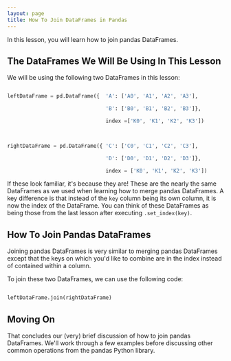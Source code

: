 ```yaml
---
layout: page
title: How To Join DataFrames in Pandas
---
```


In this lesson, you will learn how to join pandas DataFrames.


## The DataFrames We Will Be Using In This Lesson

We will be using the following two DataFrames in this lesson:

```python

leftDataFrame = pd.DataFrame({  'A': ['A0', 'A1', 'A2', 'A3'],

                                'B': ['B0', 'B1', 'B2', 'B3']},

                                index =['K0', 'K1', 'K2', 'K3'])

   

rightDataFrame = pd.DataFrame({ 'C': ['C0', 'C1', 'C2', 'C3'],

                                'D': ['D0', 'D1', 'D2', 'D3']},

                                index = ['K0', 'K1', 'K2', 'K3'])  

```

If these look familiar, it's because they are! These are the nearly the same DataFrames as we used when learning how to merge pandas DataFrames. A key difference is that instead of the `key` column being its own column, it is now the index of the DataFrame. You can think of these DataFrames as being those from the last lesson after executing `.set_index(key)`.


## How To Join Pandas DataFrames

Joining pandas DataFrames is very similar to merging pandas DataFrames except that the keys on which you'd like to combine are in the index instead of contained within a column.

To join these two DataFrames, we can use the following code:

```python

leftDataFrame.join(rightDataFrame)

```


## Moving On

That concludes our (very) brief discussion of how to join pandas DataFrames. We'll work through a few examples before discussing other common operations from the pandas Python library.
